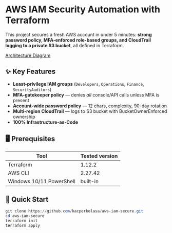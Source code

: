 # AWS IAM Security Automation with Terraform

This project secures a fresh AWS account in under 5 minutes: **strong password policy, MFA-enforced role-based groups, and CloudTrail logging to a private S3 bucket**, all defined in Terraform.

[Architecture Diagram](https://i.imgur.com/nnhSymV.png)

## ✨ Key Features
- **Least-privilege IAM groups** (`Developers`, `Operations`, `Finance`, `SecurityAuditors`)
- **MFA-gatekeeper policy** — denies *all* console/API calls unless MFA is present
- **Account-wide password policy** — 12 chars, complexity, 90-day rotation
- **Multi-region CloudTrail** — logs to S3 bucket with BucketOwnerEnforced ownership
- **100% Infrastructure-as-Code**

## 🖥️ Prerequisites
| Tool | Tested version |
|------|----------------|
| Terraform | 1.12.2 |
| AWS CLI | 2.27.42 |
| Windows 10/11 PowerShell | built-in |

## 🚀 Quick Start
```powershell
git clone https://github.com/kacperkolasa/aws-iam-secure.git
cd aws-iam-secure
terraform init
terraform apply
```